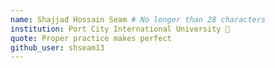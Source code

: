 ```yaml
---
name: Shajjad Hossain Seam # No longer than 28 characters
institution: Port City International University 🚩
quote: Proper practice makes perfect
github_user: shseam13
---
```

